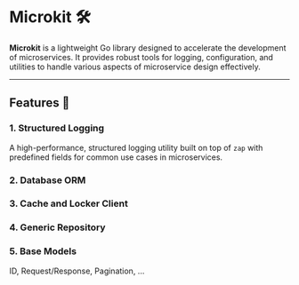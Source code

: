 # Microkit 🛠️

**Microkit** is a lightweight Go library designed to accelerate the development of microservices. It provides robust tools for logging, configuration, and utilities to handle various aspects of microservice design effectively.

---

## Features 🚀

### 1. **Structured Logging**
A high-performance, structured logging utility built on top of `zap` with predefined fields for common use cases in microservices.


### 2. **Database ORM**

### 3. **Cache and Locker Client**

### 4. **Generic Repository**

### 5. **Base Models**
ID, Request/Response, Pagination, ...
